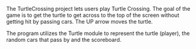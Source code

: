 The TurtleCrossing project lets users play Turtle Crossing. The goal of the game 
is to get the turtle to get across to the top of the screen without getting hit 
by passing cars. The UP arrow moves the turtle. 

The program utilizes the Turtle module to represent the turtle (player), the random cars
that pass by and the scoreboard.
